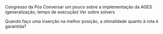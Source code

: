 Congresso da Pós
Conversar um pouco sobre a implementação da AGES (generalização, tempo de execução)
Ver sobre solvers

Quando faço uma inserção na melhor posição, a otimalidade quanto à rota é garantida?